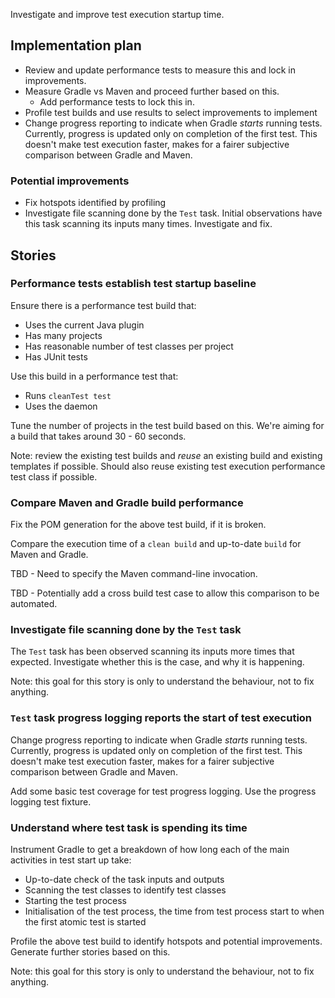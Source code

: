 Investigate and improve test execution startup time.

## Implementation plan

- Review and update performance tests to measure this and lock in improvements.
- Measure Gradle vs Maven and proceed further based on this.
    - Add performance tests to lock this in.
- Profile test builds and use results to select improvements to implement 
- Change progress reporting to indicate when Gradle _starts_ running tests. Currently, progress is updated only on completion of the first test.
  This doesn't make test execution faster, makes for a fairer subjective comparison between Gradle and Maven. 

### Potential improvements   

- Fix hotspots identified by profiling
- Investigate file scanning done by the `Test` task. Initial observations have this task scanning its inputs many times. Investigate and fix.

## Stories

### Performance tests establish test startup baseline 

Ensure there is a performance test build that:

- Uses the current Java plugin
- Has many projects
- Has reasonable number of test classes per project
- Has JUnit tests

Use this build in a performance test that:

- Runs `cleanTest test`
- Uses the daemon

Tune the number of projects in the test build based on this. We're aiming for a build that takes around 30 - 60 seconds.

Note: review the existing test builds and _reuse_ an existing build and existing templates if possible. Should also reuse existing test execution performance test class if possible. 

### Compare Maven and Gradle build performance

Fix the POM generation for the above test build, if it is broken.

Compare the execution time of a `clean build` and up-to-date `build` for Maven and Gradle.

TBD - Need to specify the Maven command-line invocation.

TBD - Potentially add a cross build test case to allow this comparison to be automated.

### Investigate file scanning done by the `Test` task

The `Test` task has been observed scanning its inputs more times that expected. Investigate whether this is the case, and why it is happening. 

Note: this goal for this story is only to understand the behaviour, not to fix anything.

### `Test` task progress logging reports the start of test execution 

Change progress reporting to indicate when Gradle _starts_ running tests. Currently, progress is updated only on completion of the first test.
This doesn't make test execution faster, makes for a fairer subjective comparison between Gradle and Maven.

Add some basic test coverage for test progress logging. Use the progress logging test fixture.

### Understand where test task is spending its time

Instrument Gradle to get a breakdown of how long each of the main activities in test start up take:

- Up-to-date check of the task inputs and outputs
- Scanning the test classes to identify test classes
- Starting the test process
- Initialisation of the test process, the time from test process start to when the first atomic test is started

Profile the above test build to identify hotspots and potential improvements. Generate further stories based on this.

Note: this goal for this story is only to understand the behaviour, not to fix anything.
